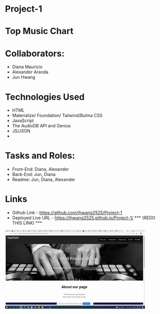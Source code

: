 # Project-1 

# Top Music Chart

# Collaborators:
* Diana Mauricio
* Alexander Aranda
* Jun Hwang

# Technologies Used
* HTML
* Materialize/ Foundation/ Tailwind/Bulma
 CSS
* JavaScript
* The AudioDB API and Genius 
* JS/JSON
* 
# Tasks and Roles:

* Front-End: Diana, Alexander
* Back-End: Jun, Diana
* Readme: Jun, Diana, Alexander

# Links

* Github Link -  https://github.com/jhwang2525/Project-1
* Deployed Live URL - https://jhwang2525.github.io/Project-1/ *** (REDO THIS LINK) ***




![Alt Text](https://github.com/jhwang2525/Project-1/blob/main/assets/images/demo.gif?raw=true)


